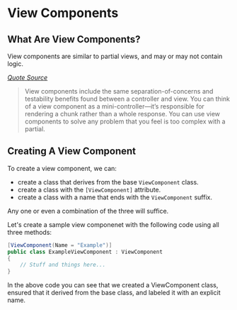 # View Components

## What Are View Components?

View components are similar to partial views, and may or may not contain logic.

_[Quote Source](https://mariusschulz.com/blog/view-components-in-asp-net-core-mvc)_
> View components include the same separation-of-concerns and testability benefits found between a controller and view. You can think of a view component as a mini-controller—it’s responsible for rendering a chunk rather than a whole response. You can use view components to solve any problem that you feel is too complex with a partial.

## Creating A View Component

To create a view component, we can:
- create a class that derives from the base `ViewComponent` class.
- create a class with the `[ViewComponent]` attribute.
- create a class with a name that ends with the `ViewComponent` suffix.

Any one or even a combination of the three will suffice.

Let's create a sample view componenet with the following code using all three methods:

```cs
[ViewComponent(Name = "Example")]
public class ExampleViewComponent : ViewComponent
{
    // Stuff and things here...
}
```

In the above code you can see that we created a ViewComponent class, ensured that it derived from the base class, and labeled it with an explicit name.